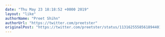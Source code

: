 ```yaml
---
date: "Thu May 23 18:18:52 +0000 2019"
layout: "like"
authorName: "Preet Shihn"
authorUrl: "https://twitter.com/preetster"
originalPost: "https://twitter.com/preetster/status/1131625558561894401"
---
```

